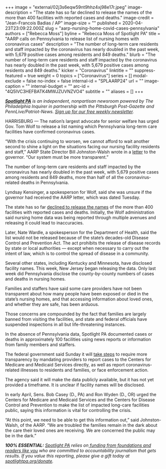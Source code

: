 +++
image = "external/02j3s6eqw59nt9hhz4xj98e17r.jpeg"
image-description = "The state has so far declined to release the names of the more than 400 facilities with reported cases and deaths."
image-credit = "Jean-Francois Badias / AP"
image-size = ""
published = 2020-04-23T23:09:22.000Z
slug = "aarp-nursing-home-covid-cases-pennsylvania"
authors = ["Rebecca Moss"]
byline = "Rebecca Moss of Spotlight PA"
title = "AARP calls on Pennsylvania to release list of nursing homes with coronavirus cases"
description = "The number of long-term care residents and staff impacted by the coronavirus has nearly doubled in the past week, with 5,679 positive cases among residents and 849 deaths."
blurb = "The number of long-term care residents and staff impacted by the coronavirus has nearly doubled in the past week, with 5,679 positive cases among residents and 849 deaths."
kicker = "Coronavirus"
linktitle = ""
suppress-featured = true
weight = 0
topics = ["Coronavirus"]
series = []
modal-exclude = false
no-index = false
internal-id = "SPLAARP24"
url = ""
image-caption = ""
internal-budget = ""
arc-id = "4Q5IVC3HEFBATK4MWJZUVNZVO4"
subtitle = ""
aliases = []
+++

<a href="https://www.spotlightpa.org/"><i><b>Spotlight PA</b></i></a><i> is an independent, nonpartisan newsroom powered by The Philadelphia Inquirer in partnership with the Pittsburgh Post-Gazette and PennLive/Patriot-News. </i><a href="https://www.spotlightpa.org/newsletters"><i>Sign up for our free weekly newsletter</i></a><i>.</i>

HARRISBURG — The nation’s largest advocate for senior welfare has urged Gov. Tom Wolf to release a list naming which Pennsylvania long-term care facilities have confirmed coronavirus cases.

“With the crisis continuing to worsen, we cannot afford to wait another second to shine a light on the situations facing our nursing facility residents and staff,” AARP State Director Bill Johnston-Walsh wrote in a <a href="https://aarp-states.brightspotcdn.com/ca/e4/b5a3323c43e58fb2c1b1fe1a58e7/aarp-pa-nursing-home-letter.pdf" target="_blank">letter</a> to the governor. “Our system must be more transparent.”

The number of long-term care residents and staff impacted by the coronavirus has nearly doubled in the past week, with 5,679 positive cases among residents and 849 deaths, more than half of all the coronavirus-related deaths in Pennsylvania.

Lyndsay Kensinger, a spokesperson for Wolf, said she was unsure if the governor had received the AARP letter, which was dated Tuesday.

The state has so far <a href="https://www.spotlightpa.org/news/2020/04/pennsylvania-coronavirus-nursing-homes-cases-inspections-residents-families/" target="_blank">declined to release the names</a> of the more than 400 facilities with reported cases and deaths. Initially, the Wolf administration said nursing home data was being reported through multiple avenues and releasing it could lead to inaccuracies.

<script src="https://www.spotlightpa.org/embed.js" async></script><div data-spl-embed-version="1" data-spl-src="https://www.spotlightpa.org/embeds/donate/"></div>


Later, Nate Wardle, a spokesperson for the Department of Health, said the list would not be released because of the state’s decades-old Disease Control and Prevention Act. The act prohibits the release of disease records by state or local authorities — except when necessary to carry out the intent of law, which is to control the spread of disease in a community.

Several other states, including Kentucky and Minnesota, have disclosed facility names. This week, New Jersey began releasing the data. Only last week did Pennsylvania disclose the county-by-county numbers of cases and deaths in nursing homes.

Families and staffers have said some care providers have not been transparent about how many people have been exposed or died in the state’s nursing homes, and that accessing information about loved ones, and whether they are safe, has been arduous.

Those concerns are compounded by the fact that families are largely banned from visiting the facilities, and state and federal officials have suspended inspections in all but life-threatening instances.

<script src="https://www.spotlightpa.org/embed.js" async></script><div data-spl-embed-version="1" data-spl-src="https://www.spotlightpa.org/embeds/newsletter/"></div>


In the absence of Pennsylvania data, Spotlight PA documented cases or deaths in approximately 100 facilities using news reports or information from family members and staffers.

The federal government said Sunday it will <a href="https://www.cms.gov/files/document/qso-20-26-nh.pdf" target=_blank>take steps</a> to require more transparency by mandating providers to report cases to the Centers for Medicare and Medicaid Services directly, as well as report coronavirus-related illnesses to residents and families, or face enforcement action.

The agency said it will make the data publicly available, but it has not yet provided a timeframe. It is unclear if facility names will be disclosed.

In early April, Sens. Bob Casey (D., PA) and Ron Wyden (D., OR) urged the Centers for Medicare and Medicaid Services and the Centers for Disease Control and Prevention to make the list of impacted long-care facilities public, saying this information is vital for controlling the crisis.

“At this point, we need to be able to get this information out,” said Johnston-Walsh, of the AARP. “We are troubled the families remain in the dark about the care their loved ones are receiving. We are concerned the public may be in the dark.”

<i><b>100% ESSENTIAL:</b></i> <a href="https://www.spotlightpa.org/"><i>Spotlight PA</i></a><i> relies on</i><a href="https://www.spotlightpa.org/support"><i> funding from foundations and readers like you</i></a><i> who are committed to accountability journalism that gets results. If you value this reporting, please give a gift today at </i><a href="https://www.spotlightpa.org/donate"><i>spotlightpa.org/donate</i></a><i>.</i>

<script src="https://www.spotlightpa.org/embed.js" async></script><div data-spl-embed-version="1" data-spl-src="https://www.spotlightpa.org/embeds/tips/?tip_text=Do%20you%20have%20a%20tip%20about%20%3Cb%3Ehow%20Pa.'s%20government%20is%20responding%20to%20the%20coronavirus%3C%2Fb%3E%3F%20Tell%20us."></div>
